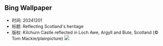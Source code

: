 ## Bing Wallpaper
- 时间: 20241201
- 标题: Reflecting Scotland's heritage
- 版权: Kilchurn Castle reflected in Loch Awe, Argyll and Bute, Scotland (© Tom Mackie/plainpicture)
![](https://cn.bing.com/th?id=OHR.KilchurnAutumn_EN-US6737063910_UHD.jpg&rf=LaDigue_UHD.jpg&pid=hp&w=3840&h=2160&rs=1&c=4)
